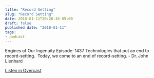 ```yaml
---
title: "Record Setting"
slug: "Record Setting"
date: 2018-01-11T20:26:10-05:00
draft: false
published date: "2018-01-11"
tags:
- podcast
---
```


Engines of Our Ingenuity Episode: 1437 Technologies that put an end to record-setting.  Today, we come to an end of record-setting. - Dr. John Lienhard

[Listen in Overcast][1]

[1]: https://overcast.fm/+4kNv0Oec
